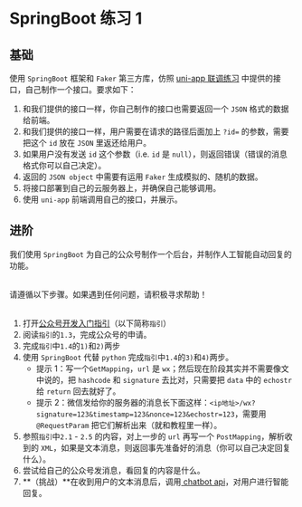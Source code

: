 # SpringBoot 练习 1

## 基础
使用 `SpringBoot` 框架和 `Faker` 第三方库，仿照 [uni-app 联调练习](../uni-app-practice) 中提供的接口，自己制作一个接口。要求如下：  
1. 和我们提供的接口一样，你自己制作的接口也需要返回一个 `JSON` 格式的数据给前端。  
2. 和我们提供的接口一样，用户需要在请求的路径后面加上 `?id=` 的参数，需要把这个 `id` 放在 `JSON` 里返还给用户。  
3. 如果用户没有发送 `id` 这个参数（i.e. `id` 是 `null`），则返回错误（错误的消息格式你可以自己决定）。  
4. 返回的 `JSON object` 中需要有运用 `Faker` 生成模拟的、随机的数据。  
5. 将接口部署到自己的云服务器上，并确保自己能够调用。  
6. 使用 `uni-app` 前端调用自己的接口，并展示。


## 进阶
我们使用 `SpringBoot` 为自己的公众号制作一个后台，并制作人工智能自动回复的功能。  
<br>

请遵循以下步骤。如果遇到任何问题，请积极寻求帮助！  
<br>


1. 打开[公众号开发入门指引](https://developers.weixin.qq.com/doc/offiaccount/Getting_Started/Getting_Started_Guide.html)（以下简称`指引`）  
2. 阅读`指引`的`1.3`，完成公众号的申请。  
3. 完成`指引`中`1.4`的`1)`和`2)`两步  
4. 使用 `SpringBoot` 代替 `python` 完成`指引`中`1.4`的`3)`和`4)`两步。
    - 提示 1：写一个`GetMapping`，`url` 是 `wx`；然后现在阶段其实并不需要像文中说的，把 `hashcode` 和 `signature` 去比对，只需要把 `data` 中的 `echostr` 给 `return` 回去就好了。  
    - 提示 2：微信发给你的服务器的消息长下面这样：`<ip地址>/wx?signature=123&timestamp=123&nonce=123&echostr=123`，需要用 `@RequestParam` 把它们解析出来（就和教程里一样）。
5. 参照`指引`中`2.1` - `2.5` 的内容，对上一步的 `url` 再写一个 `PostMapping`，解析收到的 `XML`，如果是文本消息，则返回事先准备好的消息（你可以自己决定回复什么）。  
6. 尝试给自己的公众号发消息，看回复的内容是什么。
7. **（挑战）**在收到用户的文本消息后，调用[ chatbot api](https://www.chatbot.com/docs/)，对用户进行智能回复。

